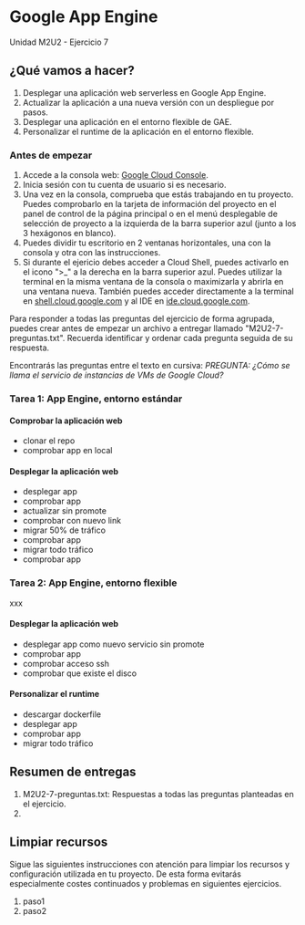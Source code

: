 # Google App Engine
Unidad M2U2 - Ejercicio 7

## ¿Qué vamos a hacer?
1. Desplegar una aplicación web serverless en Google App Engine.
1. Actualizar la aplicación a una nueva versión con un despliegue por pasos.
1. Desplegar una aplicación en el entorno flexible de GAE.
1. Personalizar el runtime de la aplicación en el entorno flexible.

### Antes de empezar
1. Accede a la consola web: [Google Cloud Console](https://console.cloud.google.com).
1. Inicia sesión con tu cuenta de usuario si es necesario.
1. Una vez en la consola, comprueba que estás trabajando en tu proyecto. Puedes comprobarlo en la tarjeta de información del proyecto en el panel de control de la página principal o en el menú desplegable de selección de proyecto a la izquierda de la barra superior azul (junto a los 3 hexágonos en blanco).
1. Puedes dividir tu escritorio en 2 ventanas horizontales, una con la consola y otra con las instrucciones.
1. Si durante el ejericio debes acceder a Cloud Shell, puedes activarlo en el icono ">_" a la derecha en la barra superior azul. Puedes utilizar la terminal en la misma ventana de la consola o maximizarla y abrirla en una ventana nueva. También puedes acceder directamente a la terminal en [shell.cloud.google.com](https://shell.cloud.google.com) y al IDE en [ide.cloud.google.com](https://ide.cloud.google.com/).

Para responder a todas las preguntas del ejercicio de forma agrupada, puedes crear antes de empezar un archivo a entregar llamado "M2U2-7-preguntas.txt". Recuerda identificar y ordenar cada pregunta seguida de su respuesta.

Encontrarás las preguntas entre el texto en cursiva: *PREGUNTA: ¿Cómo se llama el servicio de instancias de VMs de Google Cloud?*

### Tarea 1: App Engine, entorno estándar

#### Comprobar la aplicación web
- clonar el repo
- comprobar app en local

#### Desplegar la aplicación web
- desplegar app
- comprobar app
- actualizar sin promote
- comprobar con nuevo link
- migrar 50% de tráfico
- comprobar app
- migrar todo tráfico
- comprobar app

### Tarea 2: App Engine, entorno flexible
xxx

#### Desplegar la aplicación web
- desplegar app como nuevo servicio sin promote
- comprobar app
- comprobar acceso ssh
- comprobar que existe el disco

#### Personalizar el runtime
- descargar dockerfile
- desplegar app
- comprobar app
- migrar todo tráfico

## Resumen de entregas
1. M2U2-7-preguntas.txt: Respuestas a todas las preguntas planteadas en el ejercicio.
1. [nombre de archivo]: descripción

## Limpiar recursos
Sigue las siguientes instrucciones con atención para limpiar los recursos y configuración utilizada en tu proyecto. De esta forma evitarás especialmente costes continuados y problemas en siguientes ejercicios.

1. paso1
1. paso2
